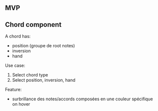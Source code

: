 MVP
------

Chord component
------
A chord has:
- position (groupe de root notes)
- inversion
- hand

Use case:
1. Select chord type
2. Select position, inversion, hand

Feature:
- surbrillance des notes/accords composées en une couleur spécifique on hover

